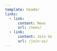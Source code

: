 ```yaml
---
template: header
links:
  - link:
      content: News
      url: /news/
  - link:
      content: Join Us
      url: /join-us/
---
```

